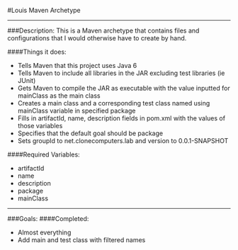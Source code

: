 #Louis Maven Archetype

---
###Description:
This is a Maven archetype that contains files and configurations that I would otherwise have to create by hand.

####Things it does:
* Tells Maven that this project uses Java 6
* Tells Maven to include all libraries in the JAR excluding test libraries (ie JUnit)
* Gets Maven to compile the JAR as executable with the value inputted for mainClass as the main class
* Creates a main class and a corresponding test class named using mainClass variable in specified package
* Fills in artifactId, name, description fields in pom.xml with the values of those variables
* Specifies that the default goal should be package
* Sets groupId to net.clonecomputers.lab and version to 0.0.1-SNAPSHOT

####Required Variables:
* artifactId
* name
* description
* package
* mainClass

---
###Goals:
####Completed:
* Almost everything
* Add main and test class with filtered names
